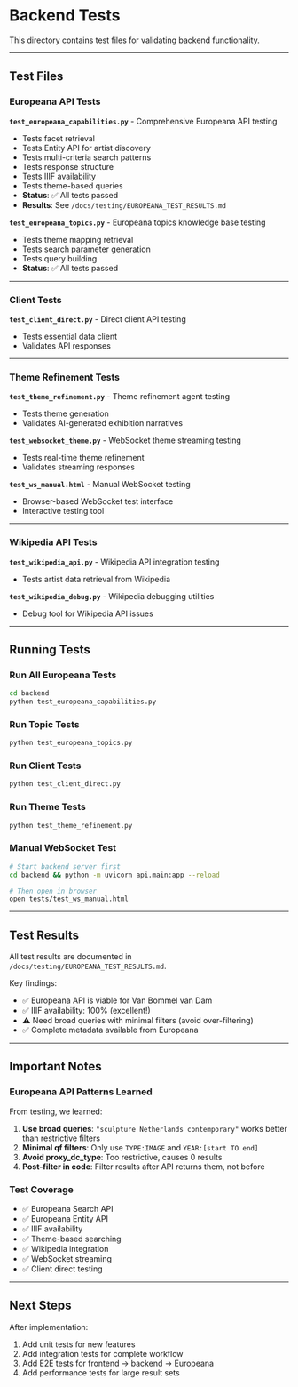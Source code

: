 # Backend Tests

This directory contains test files for validating backend functionality.

---

## Test Files

### Europeana API Tests

**`test_europeana_capabilities.py`** - Comprehensive Europeana API testing
- Tests facet retrieval
- Tests Entity API for artist discovery
- Tests multi-criteria search patterns
- Tests response structure
- Tests IIIF availability
- Tests theme-based queries
- **Status**: ✅ All tests passed
- **Results**: See `/docs/testing/EUROPEANA_TEST_RESULTS.md`

**`test_europeana_topics.py`** - Europeana topics knowledge base testing
- Tests theme mapping retrieval
- Tests search parameter generation
- Tests query building
- **Status**: ✅ All tests passed

---

### Client Tests

**`test_client_direct.py`** - Direct client API testing
- Tests essential data client
- Validates API responses

---

### Theme Refinement Tests

**`test_theme_refinement.py`** - Theme refinement agent testing
- Tests theme generation
- Validates AI-generated exhibition narratives

**`test_websocket_theme.py`** - WebSocket theme streaming testing
- Tests real-time theme refinement
- Validates streaming responses

**`test_ws_manual.html`** - Manual WebSocket testing
- Browser-based WebSocket test interface
- Interactive testing tool

---

### Wikipedia API Tests

**`test_wikipedia_api.py`** - Wikipedia API integration testing
- Tests artist data retrieval from Wikipedia

**`test_wikipedia_debug.py`** - Wikipedia debugging utilities
- Debug tool for Wikipedia API issues

---

## Running Tests

### Run All Europeana Tests
```bash
cd backend
python test_europeana_capabilities.py
```

### Run Topic Tests
```bash
python test_europeana_topics.py
```

### Run Client Tests
```bash
python test_client_direct.py
```

### Run Theme Tests
```bash
python test_theme_refinement.py
```

### Manual WebSocket Test
```bash
# Start backend server first
cd backend && python -m uvicorn api.main:app --reload

# Then open in browser
open tests/test_ws_manual.html
```

---

## Test Results

All test results are documented in `/docs/testing/EUROPEANA_TEST_RESULTS.md`.

Key findings:
- ✅ Europeana API is viable for Van Bommel van Dam
- ✅ IIIF availability: 100% (excellent!)
- ⚠️ Need broad queries with minimal filters (avoid over-filtering)
- ✅ Complete metadata available from Europeana

---

## Important Notes

### Europeana API Patterns Learned

From testing, we learned:
1. **Use broad queries**: `"sculpture Netherlands contemporary"` works better than restrictive filters
2. **Minimal qf filters**: Only use `TYPE:IMAGE` and `YEAR:[start TO end]`
3. **Avoid proxy_dc_type**: Too restrictive, causes 0 results
4. **Post-filter in code**: Filter results after API returns them, not before

### Test Coverage

- ✅ Europeana Search API
- ✅ Europeana Entity API
- ✅ IIIF availability
- ✅ Theme-based searching
- ✅ Wikipedia integration
- ✅ WebSocket streaming
- ✅ Client direct testing

---

## Next Steps

After implementation:
1. Add unit tests for new features
2. Add integration tests for complete workflow
3. Add E2E tests for frontend → backend → Europeana
4. Add performance tests for large result sets
